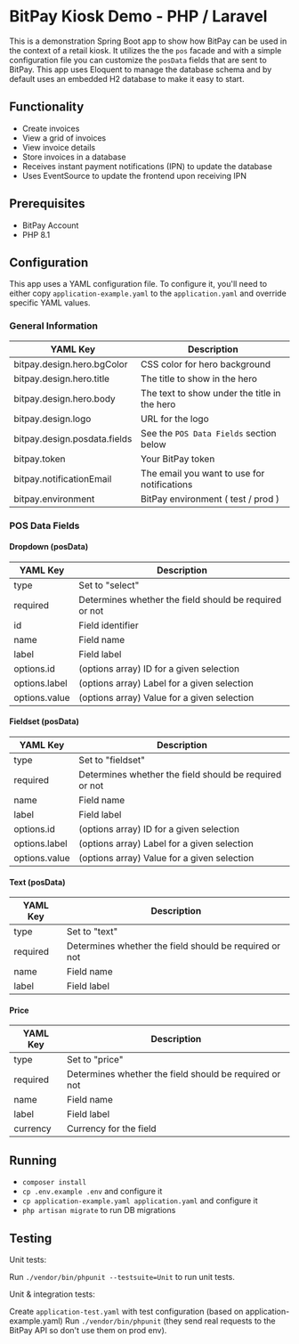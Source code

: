 # BitPay Kiosk Demo - PHP / Laravel

This is a demonstration Spring Boot app to show how BitPay can be used in the
context of a retail kiosk. It utilizes the the `pos` facade and with a simple
configuration file you can customize the `posData` fields that are sent to
BitPay. This app uses Eloquent to manage the database schema and by default
uses an embedded H2 database to make it easy to start.

## Functionality

- Create invoices
- View a grid of invoices
- View invoice details
- Store invoices in a database
- Receives instant payment notifications (IPN) to update the database
- Uses EventSource to update the frontend upon receiving IPN

## Prerequisites

- BitPay Account
- PHP 8.1

## Configuration

This app uses a YAML configuration file. To configure it, you'll need to either
copy `application-example.yaml` to the `application.yaml` and override specific YAML values.

### General Information

| YAML Key                                | Description                                             |
| --------------------------------------- | ------------------------------------------------------- |
| bitpay.design.hero.bgColor              | CSS color for hero background                           |
| bitpay.design.hero.title                | The title to show in the hero                           |
| bitpay.design.hero.body                 | The text to show under the title in the hero            |
| bitpay.design.logo                      | URL for the logo                                        |
| bitpay.design.posdata.fields            | See the `POS Data Fields` section below                 |
| bitpay.token                            | Your BitPay token                                       |
| bitpay.notificationEmail                | The email you want to use for notifications             |
| bitpay.environment                      | BitPay environment ( test / prod )                      |

### POS Data Fields

#### Dropdown (posData)

| YAML Key      | Description                                            |
| ------------- | ------------------------------------------------------ |
| type          | Set to "select"                                        |
| required      | Determines whether the field should be required or not |
| id            | Field identifier                                       |
| name          | Field name                                             |
| label         | Field label                                            |
| options.id    | (options array) ID for a given selection               |
| options.label | (options array) Label for a given selection            |
| options.value | (options array) Value for a given selection            |

#### Fieldset (posData)

| YAML Key      | Description                                            |
| ------------- | ------------------------------------------------------ |
| type          | Set to "fieldset"                                      |
| required      | Determines whether the field should be required or not |
| name          | Field name                                             |
| label         | Field label                                            |
| options.id    | (options array) ID for a given selection               |
| options.label | (options array) Label for a given selection            |
| options.value | (options array) Value for a given selection            |

#### Text (posData)

| YAML Key | Description                                            |
| -------- | ------------------------------------------------------ |
| type     | Set to "text"                                          |
| required | Determines whether the field should be required or not |
| name     | Field name                                             |
| label    | Field label                                            |

#### Price

| YAML Key | Description                                            |
| -------- | ------------------------------------------------------ |
| type     | Set to "price"                                         |
| required | Determines whether the field should be required or not |
| name     | Field name                                             |
| label    | Field label                                            |
| currency | Currency for the field                                 |

## Running

- `composer install`
- `cp .env.example .env` and configure it
- `cp application-example.yaml application.yaml` and configure it
- `php artisan migrate` to run DB migrations

## Testing

Unit tests:

Run `./vendor/bin/phpunit --testsuite=Unit` to run unit tests.

Unit & integration tests:

Create `application-test.yaml` with test configuration (based on application-example.yaml)
Run `./vendor/bin/phpunit` (they send real requests to the BitPay API so don't use them on prod env).
